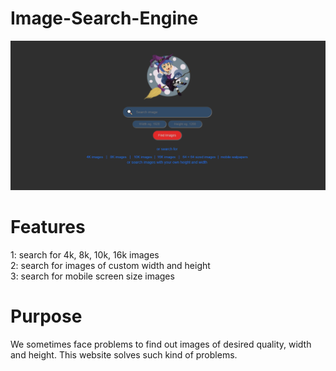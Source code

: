 # Image-Search-Engine

![](/images/pic2.PNG)

# Features
1: search for 4k, 8k, 10k, 16k images<br>
2: search for images of custom width and height<br>
3: search for mobile screen size images

# Purpose
<p>We sometimes face problems to find out images of desired quality, width and height.
This website solves such kind of problems.
</p>



 




